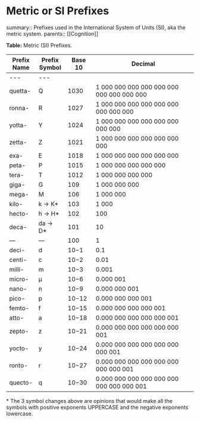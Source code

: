 # Metric or SI Prefixes

summary:: Prefixes used in the International System of Units (SI), aka the metric system.
parents:: [[Cognition]]

**Table:** Metric (SI) Prefixes.

| Prefix<br>Name | Prefix<br>Symbol | Base 10 | Decimal                                   |
| -------------- | ---------------- | ------- | ----------------------------------------- |
| ---            | ---              |         |                                           |
| quetta-        | Q                | 1030    | 1 000 000 000 000 000 000 000 000 000 000 |
| ronna-         | R                | 1027    | 1 000 000 000 000 000 000 000 000 000     |
| yotta-         | Y                | 1024    | 1 000 000 000 000 000 000 000 000         |
| zetta-         | Z                | 1021    | 1 000 000 000 000 000 000 000             |
| exa-           | E                | 1018    | 1 000 000 000 000 000 000                 |
| peta-          | P                | 1015    | 1 000 000 000 000 000                     |
| tera-          | T                | 1012    | 1 000 000 000 000                         |
| giga-          | G                | 109     | 1 000 000 000                             |
| mega-          | M                | 106     | 1 000 000                                 |
| kilo-          | k -> K*          | 103     | 1 000                                     |
| hecto-         | h -> H*          | 102     | 100                                       |
| deca-          | da -> D*         | 101     | 10                                        |
| —              | —                | 100     | 1                                         |
| deci-          | d                | 10−1    | 0.1                                       |
| centi-         | c                | 10−2    | 0.01                                      |
| milli-         | m                | 10−3    | 0.001                                     |
| micro-         | μ                | 10−6    | 0.000 001                                 |
| nano-          | n                | 10−9    | 0.000 000 001                             |
| pico-          | p                | 10−12   | 0.000 000 000 001                         |
| femto-         | f                | 10−15   | 0.000 000 000 000 001                     |
| atto-          | a                | 10−18   | 0.000 000 000 000 000 001                 |
| zepto-         | z                | 10−21   | 0.000 000 000 000 000 000 001             |
| yocto-         | y                | 10−24   | 0.000 000 000 000 000 000 000 001         |
| ronto-         | r                | 10−27   | 0.000 000 000 000 000 000 000 000 001     |
| quecto-        | q                | 10−30   | 0.000 000 000 000 000 000 000 000 000 001 |


\* The 3 symbol changes above are opinions that would make all the symbols with positive exponents UPPERCASE and the negative exponents lowercase.